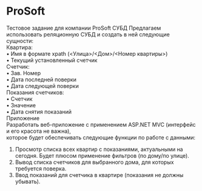 # ProSoft
Тестовое задание для компании ProSoft
СУБД Предлагаем использовать реляционную СУБД и создать в ней следующие сущности:   
Квартира:   
• Имя в формате xpath (<Улица>/<Дом>/<Номер квартиры>)   
• Текущий установленный счетчик   
Счетчик:   
• Зав. Номер   
• Дата последней поверки   
• Дата следующей поверки   
Показания счетчиков:   
• Счетчик   
• Значение   
• Дата снятия показаний   
Приложение   
Разработать веб-приложение с применением ASP.NET MVC (интерфейс и его красота не важна),   
которое будет обеспечивать следующие функции по работе с данными:   
1. Просмотр списка всех квартир с показаниями, актуальными на сегодня. Будет плюсом применение фильтров (по дому/по улице).   
2. Вывод списка счетчиков для выбранного дома, для которых требуется поверка.   
3. Ввод показаний для счетчика в квартире (показания не должны убывать).  
